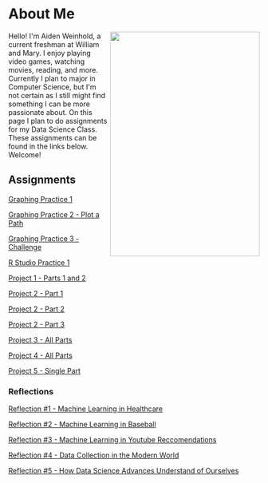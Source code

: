 
# About Me

<img src="DSC_3481.JPG" width="300" height="450" img align = "right" />

Hello! I'm Aiden Weinhold, a current freshman at William and Mary. I enjoy playing video games, watching movies, reading, and more. Currently I plan to major in Computer Science, but I'm not certain as I still might find something I can be more passionate about. On this page I plan to do assignments for my Data Science Class. These assignments can be found in the links below. Welcome!
## Assignments
[Graphing Practice 1](ballgraph.md)

[Graphing Practice 2 - Plot a Path](RStudioGraph.md)

[Graphing Practice 3 - Challenge](journey.md)

[R Studio Practice 1](Practice1.md)



[Project 1 - Parts 1 and 2](Proj1.md)

[Project 2 - Part 1](Proj2-1.md)

[Project 2 - Part 2](Proj2-2.md)

[Project 2 - Part 3](Proj2-3.md)

[Project 3 - All Parts](Proj3.md)

[Project 4 - All Parts](Proj4.md)

[Project 5 - Single Part](Proj5.md)

### Reflections

[Reflection #1 - Machine Learning in Healthcare](Reflect1.md)

[Reflection #2 - Machine Learning in Baseball](Reflect2.md)

[Reflection #3 - Machine Learning in Youtube Reccomendations](Reflect3.md)

[Reflection #4 - Data Collection in the Modern World](Reflect4.md)

[Reflection #5 - How Data Science Advances Understand of Ourselves](Reflect5.md)

